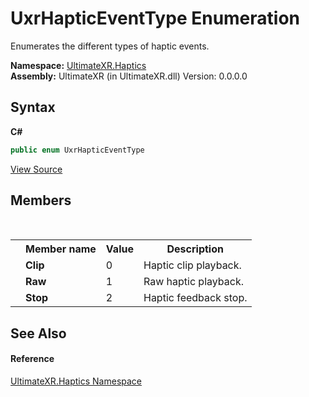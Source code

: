 # UxrHapticEventType Enumeration
 

Enumerates the different types of haptic events.

**Namespace:**&nbsp;<a href="N_UltimateXR_Haptics">UltimateXR.Haptics</a><br />**Assembly:**&nbsp;UltimateXR (in UltimateXR.dll) Version: 0.0.0.0

## Syntax

**C#**<br />
``` C#
public enum UxrHapticEventType
```

<a href="UltimateXR/Scripts/Haptics/UxrHapticEventType.cs" rel="noopener noreferrer" title="View the source code">View Source</a><br />

## Members
&nbsp;<table><tr><th></th><th>Member name</th><th>Value</th><th>Description</th></tr><tr><td /><td target="F:UltimateXR.Haptics.UxrHapticEventType.Clip">**Clip**</td><td>0</td><td>Haptic clip playback.</td></tr><tr><td /><td target="F:UltimateXR.Haptics.UxrHapticEventType.Raw">**Raw**</td><td>1</td><td>Raw haptic playback.</td></tr><tr><td /><td target="F:UltimateXR.Haptics.UxrHapticEventType.Stop">**Stop**</td><td>2</td><td>Haptic feedback stop.</td></tr></table>

## See Also


#### Reference
<a href="N_UltimateXR_Haptics">UltimateXR.Haptics Namespace</a><br />